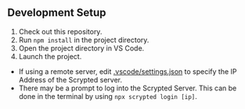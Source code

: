 ## Development Setup
 1. Check out this repository.
 2. Run `npm install` in the project directory.
 3. Open the project directory in VS Code.
 4. Launch the project.
   * If using a remote server, edit [.vscode/settings.json](blob/master/.vscode/settings.json) to specify the IP Address of the Scrypted server.
   * There may be a prompt to log into the Scrypted Server. This can be done in the terminal by using `npx scrypted login [ip]`.
